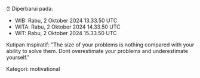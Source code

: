 ⏰ Diperbarui pada:
- WIB: Rabu, 2 Oktober 2024 13.33.50 UTC
- WITA: Rabu, 2 Oktober 2024 14.33.50 UTC
- WIT: Rabu, 2 Oktober 2024 15.33.50 UTC

Kutipan Inspiratif:
"The size of your problems is nothing compared with your ability to solve them. Dont overestimate your problems and underestimate yourself."


Kategori: motivational

